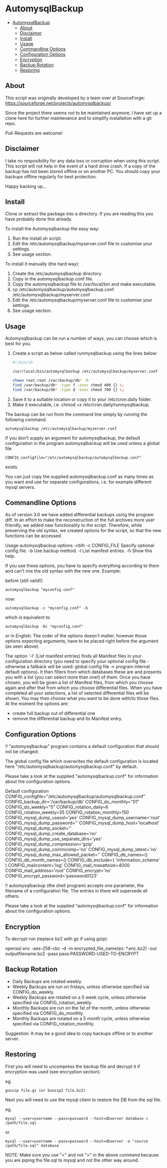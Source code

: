 # AutomysqlBackup

- [AutomysqlBackup](#automysqlbackup)
  - [About](#about)
  - [Disclaimer](#disclaimer)
  - [Install](#install)
  - [Usage](#usage)
  - [Commandline Options](#commandline-options)
  - [Configuration Options](#configuration-options)
  - [Encryption](#encryption)
  - [Backup Rotation](#backup-rotation)
  - [Restoring](#restoring)

## About

This script was originally developed by a team over at SourceForge:
https://sourceforge.net/projects/automysqlbackup/

Since the project there seems not to be maintained anymore, I have set up a clone here for
further maintenance and to simplify installation with a git repo.

Pull-Requests are welcome!

## Disclaimer

I take no resposibility for any data loss or corruption when using this script.
This script will not help in the event of a hard drive crash. If a copy of the
backup has not been stored offline or on another PC. You should copy your backups
offline regularly for best protection.

Happy backing up...

## Install

Clone or extract the package into a directory. If you are reading this you have probably done this already.

To install the Automysqlbackup the easy way:

1. Run the install.sh script.
2. Edit the /etc/automysqlbackup/myserver.conf file to customise your settings.
3. See usage section.

To install it manually (the hard way):

1. Create the /etc/automysqlbackup directory.
2. Copy in the automysqlbackup.conf file.
3. Copy the automysqlbackup file to /usr/local/bin and make executable.
4. cp /etc/automysqlbackup/automysqlbackup.conf /etc/automysqlbackup/myserver.conf
5. Edit the /etc/automysqlbackup/myserver.conf file to customise your settings.
6. See usage section.

## Usage

Automysqlbackup can be run a number of ways, you can choose which is best for you.

1. Create a script as below called runmysqlbackup using the lines below:
    ```bash
    #!/bin/sh

    /usr/local/bin/automysqlbackup /etc/automysqlbackup/myserver.conf

    chown root.root /var/backup/db* -R
    find /var/backup/db* -type f -exec chmod 400 {} \;
    find /var/backup/db* -type d -exec chmod 700 {} \;
    ```
2. Save it to a suitable location or copy it to your /etc/cron.daily folder. 
3. Make it executable, i.e. chmod +x /etc/cron.daily/runmysqlbackup.

The backup can be run from the command line simply by running the following command.

    automysqlbackup /etc/automysqlbackup/myserver.conf

If you don't supply an argument for automysqlbackup, the default configuration
in the program automysqlbackup will be used unless a global file

    CONFIG_configfile="/etc/automysqlbackup/automysqlbackup.conf"

exists.

You can just copy the supplied automysqlbackup.conf as many times as you want
and use for separate configurations, i.e. for example different mysql servers.

## Commandline Options

As of version 3.0 we have added differential backups using the program diff. In an
effort to make the reconstruction of the full archives more user friendly, we
added new functionality to the script. Therefore, while preserving the old syntax,
we created options for the script, so that the new functions can be accessed.

Usage automysqlbackup options -cblh
-c CONFIG_FILE  Specify optional config file.
-b      Use backup method.
-l      List manifest entries.
-h      Show this help.

If you use these options, you have to specify everything according to them and can't
mix the old syntax with the new one. Example:

before (still valid!):

    automysqlbackup "myconfig.conf"

now:

    automysqlbackup -c "myconfig.conf" -b

which is equivalent to

    automysqlbackup -bc "myconfig.conf"

or in English: The order of the options doesn't matter, however those options expecting
arguments, have to be placed right before the argument (as seen above).

The option '-l' (List manifest entries) finds all Manifest files in your configuration
directory (you need to specify your optional config file - otherwise a fallback will be
used: global config file -> program internal default options). It then filters from which
databases these are and presents you with a list (you can select more than one!) of them.
Once you have chosen, you will be given a list of Manifest files, from which you choose
again and after that from which you choose differential files. When you have completed
all your selections, a list of selected differential files will be shown. You may then
choose what you want to be done with/to those files. At the moment the options are:
- create full backup out of differential one
- remove the differential backup and its Manifest entry.

## Configuration Options

!! "automysqlbackup" program contains a default configuration that should not be changed:

The global config file which overwrites the default configuration is located here
"/etc/automysqlbackup/automysqlbackup.conf" by default.

Please take a look at the supplied "automysqlbackup.conf" for information about the configuration options.

Default configuration
CONFIG_configfile="/etc/automysqlbackup/automysqlbackup.conf"
CONFIG_backup_dir='/var/backup/db'
CONFIG_do_monthly="01"
CONFIG_do_weekly="5"
CONFIG_rotation_daily=6
CONFIG_rotation_weekly=35
CONFIG_rotation_monthly=150
CONFIG_mysql_dump_usessl='yes'
CONFIG_mysql_dump_username='root'
CONFIG_mysql_dump_password=''
CONFIG_mysql_dump_host='localhost'
CONFIG_mysql_dump_socket=''
CONFIG_mysql_dump_create_database='no'
CONFIG_mysql_dump_use_separate_dirs='yes'
CONFIG_mysql_dump_compression='gzip'
CONFIG_mysql_dump_commcomp='no'
CONFIG_mysql_dump_latest='no'
CONFIG_mysql_dump_max_allowed_packet=''
CONFIG_db_names=()
CONFIG_db_month_names=()
CONFIG_db_exclude=( 'information_schema' )
CONFIG_mailcontent='log'
CONFIG_mail_maxattsize=4000
CONFIG_mail_address='root'
CONFIG_encrypt='no'
CONFIG_encrypt_password='password0123'

!! automysqlbackup (the shell program) accepts one parameter, the filename of a configuration file. The entries in there will supersede all others.

Please take a look at the supplied "automysqlbackup.conf" for information about the configuration options.

## Encryption

To decrypt run (replace bz2 with gz if using gzip):

openssl enc -aes-256-cbc -d -in encrypted_file_name(ex: *.enc.bz2) -out outputfilename.bz2 -pass pass:PASSWORD-USED-TO-ENCRYPT

## Backup Rotation

* Daily Backups are rotated weekly.
* Weekly Backups are run on fridays, unless otherwise specified via CONFIG_do_weekly.
* Weekly Backups are rotated on a 5 week cycle, unless otherwise specified via CONFIG_rotation_weekly.
* Monthly Backups are run on the 1st of the month, unless otherwise specified via CONFIG_do_monthly.
* Monthly Backups are rotated on a 5 month cycle, unless otherwise specified via CONFIG_rotation_monthly.

Suggestion: It may be a good idea to copy backups offline or to another server.

## Restoring

First you will need to uncompress the backup file and decrypt it if encryption was used (see encryption section).

eg.

    gunzip file.gz (or bunzip2 file.bz2)

Next you will need to use the mysql client to restore the DB from the sql file.

eg.

    mysql --user=username --pass=password --host=dbserver database < /path/file.sql
or

    mysql --user=username --pass=password --host=dbserver -e "source /path/file.sql" database

NOTE: Make sure you use "<" and not ">" in the above command because you are piping the file.sql to mysql and not the other way around.
